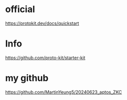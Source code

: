 # official
https://protokit.dev/docs/quickstart

# Info
https://github.com/proto-kit/starter-kit

# my github
https://github.com/MartinYeung5/20240623_aptos_ZKC